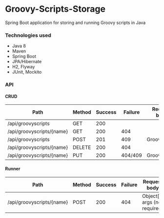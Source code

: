 # Groovy-Scripts-Storage
Spring Boot application for storing and running Groovy scripts in Java

### Technologies used
- Java 8
- Maven
- Spring Boot
- JPA/Hibernate
- H2, Flyway
- JUnit, Mockito

### API
#### CRUD
| Path  | Method | Success | Failure | Request body | Returned value |
|---------------------|-----|-----|-----|---------------| ------------------------------| 
| /api/groovyscripts  | GET | 200 |     |               | List\<GroovyScript> |
| /api/groovyscripts/{name}  | GET | 200 | 404 |               | GroovyScript |
| /api/groovyscripts  | POST | 201 | 409 | GroovyScript | GroovyScript |
| /api/groovyscripts/{name}  | DELETE | 200 | 404 |  | GroovyScript |
| /api/groovyscripts/{name}  | PUT | 200 | 404/409 | GroovyScript | GroovyScript |

#### Runner
| Path  | Method | Success | Failure | Request body | Returned value |
|---------------------|-----|-----|-----|---------------| ------------------------------| 
| /api/groovyscripts/{name}  | POST | 200 | 404 | Object[] args (not required) | GroovyScriptRunnerResult|
